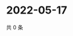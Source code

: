 # 2022-05-17

共 0 条

<!-- BEGIN WEIBO -->
<!-- 最后更新时间 Tue May 17 2022 07:13:52 GMT+0800 (China Standard Time) -->

<!-- END WEIBO -->
